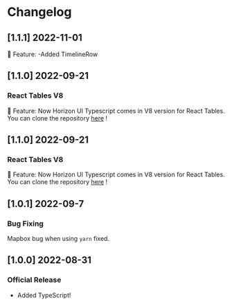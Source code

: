 # Changelog

## [1.1.1] 2022-11-01

🚀 Feature:
-Added TimelineRow

## [1.1.0] 2022-09-21
### React Tables V8
🚀 Feature: Now Horizon UI Typescript comes in V8 version for React Tables. You can clone the repository [here](https://github.com/horizon-ui/horizon-ui-chakra-ts/tree/feature/react-table-v8) !
 
## [1.1.0] 2022-09-21
### React Tables V8
🚀 Feature: Now Horizon UI Typescript comes in V8 version for React Tables. You can clone the repository [here](https://github.com/horizon-ui/horizon-ui-chakra-ts/tree/feature/react-table-v8) !

## [1.0.1] 2022-09-7
### Bug Fixing 
Mapbox bug when using `yarn` fixed.

## [1.0.0] 2022-08-31
### Official Release 
- Added TypeScript!
